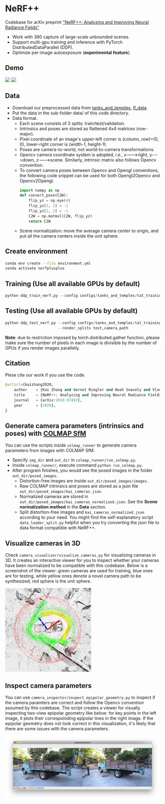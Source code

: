 # NeRF++
Codebase for arXiv preprint ["NeRF++: Analyzing and Improving Neural Radiance Fields"](http://arxiv.org/abs/2010.07492)
* Work with 360 capture of large-scale unbounded scenes.
* Support multi-gpu training and inference with PyTorch DistributedDataParallel (DDP). 
* Optimize per-image autoexposure (**experimental feature**).

## Demo
![](demo/tat_Truck.gif) ![](demo/tat_Playground.gif)

## Data
* Download our preprocessed data from [tanks_and_temples](https://drive.google.com/file/d/11KRfN91W1AxAW6lOFs4EeYDbeoQZCi87/view?usp=sharing), [lf_data](https://drive.google.com/file/d/1gsjDjkbTh4GAR9fFqlIDZ__qR9NYTURQ/view?usp=sharing).
* Put the data in the sub-folder data/ of this code directory.
* Data format. 
    * Each scene consists of 3 splits: train/test/validation. 
    * Intrinsics and poses are stored as flattened 4x4 matrices (row-major).
    * Pixel coordinate of an image's upper-left corner is (column, row)=(0, 0), lower-right corner is (width-1, height-1).
    * Poses are camera-to-world, not world-to-camera transformations.
    * Opencv camera coordinate system is adopted, i.e., x--->right, y--->down, z--->scene. Similarly, intrinsic matrix also follows Opencv convention.
    * To convert camera poses between Opencv and Opengl conventions, the following code snippet can be used for both Opengl2Opencv and Opencv2Opengl.
      ```python
      import numpy as np
      def convert_pose(C2W):
          flip_yz = np.eye(4)
          flip_yz[1, 1] = -1
          flip_yz[2, 2] = -1
          C2W = np.matmul(C2W, flip_yz)
          return C2W
      ```
    * Scene normalization: move the average camera center to origin, and put all the camera centers inside the unit sphere.

## Create environment
```bash
conda env create --file environment.yml
conda activate nerfplusplus
```

## Training (Use all available GPUs by default)
```python
python ddp_train_nerf.py --config configs/tanks_and_temples/tat_training_truck.txt
```

## Testing (Use all available GPUs by default)
```python
python ddp_test_nerf.py --config configs/tanks_and_temples/tat_training_truck.txt \
                        --render_splits test,camera_path
```

**Note**: due to restriction imposed by torch.distributed.gather function, please make sure the number of pixels in each image is divisible by the number of GPUs if you render images parallelly. 

## Citation
Plese cite our work if you use the code.
```python
@article{kaizhang2020,
    author    = {Kai Zhang and Gernot Riegler and Noah Snavely and Vladlen Koltun},
    title     = {NeRF++: Analyzing and Improving Neural Radiance Fields},
    journal   = {arXiv:2010.07492},
    year      = {2020},
}
```

## Generate camera parameters (intrinsics and poses) with [COLMAP SfM](https://colmap.github.io/)
You can use the scripts inside `colmap_runner` to generate camera parameters from images with COLMAP SfM.
* Specify `img_dir` and `out_dir` in `colmap_runner/run_colmap.py`.
* Inside `colmap_runner/`, execute command `python run_colmap.py`.
* After program finishes, you would see the posed images in the folder `out_dir/posed_images`. 
    * Distortion-free images are inside `out_dir/posed_images/images`.
    * Raw COLMAP intrinsics and poses are stored as a json file `out_dir/posed_images/kai_cameras.json`.
    * Normalized cameras are stored in `out_dir/posed_images/kai_cameras_normalized.json`. See the **Scene normalization method** in the **Data** section.
    * Split distortion-free images and `kai_cameras_normalized.json` according to your need. You might find the self-explanatory script `data_loader_split.py` helpful when you try converting the json file to data format compatible with NeRF++.

## Visualize cameras in 3D
Check `camera_visualizer/visualize_cameras.py` for visualizing cameras in 3D. It creates an interactive viewer for you to inspect whether your cameras have been normalized to be compatible with this codebase. Below is a screenshot of the viewer: green cameras are used for training, blue ones are for testing, while yellow ones denote a novel camera path to be synthesized; red sphere is the unit sphere.

<!-- ![](camera_visualizer/screenshot_lowres.png) -->
<img src="camera_visualizer/screenshot_lowres.png" width="280">


## Inspect camera parameters
You can use `camera_inspector/inspect_epipolar_geometry.py` to inspect if the camera paramters are correct and follow the Opencv convention assumed by this codebase. The script creates a viewer for visually inspecting two-view epipolar geometry like below: for key points in the left image, it plots their correspoinding epipolar lines in the right image. If the epipolar geometry does not look correct in this visualization, it's likely that there are some issues with the camera parameters.

<img src="camera_inspector/screenshot_lowres.png" width="600">



